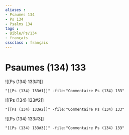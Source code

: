 ```yaml
---
aliases : 
- Psaumes 134
- Ps 134
- Psalms 134
tags : 
- Bible/Ps/134
- français
cssclass : français
---
```


# Psaumes (134) 133

![[Ps (134) 133#1]]

```query
"[[Ps (134) 133#1]]" -file:"Commentaire Ps (134) 133"
```

![[Ps (134) 133#2]]

```query
"[[Ps (134) 133#2]]" -file:"Commentaire Ps (134) 133"
```

![[Ps (134) 133#3]]

```query
"[[Ps (134) 133#3]]" -file:"Commentaire Ps (134) 133"
```

